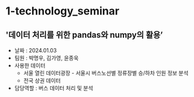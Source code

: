 # 1-technology_seminar
 

## ****'데이터 처리를 위한 pandas와 numpy의 활용’****
- 날짜 : 2024.01.03
- 팀원 : 박명우, 김가영, 윤종욱
- 사용한 데이터
  - 서울 열린 데이터광장 - 서울시 버스노선별 정류장별 승/하차 인원 정보 분석
  - 전국 상권 데이터
- 담당역할 : 버스 데이터 처리 및 분석
